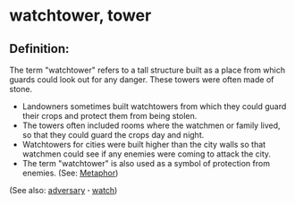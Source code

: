 # watchtower, tower #

## Definition: ##

The term "watchtower" refers to a tall structure built as a place from which guards could look out for any danger. These towers were often made of stone.

* Landowners sometimes built watchtowers from which they could guard their crops and protect them from being stolen.
* The towers often included rooms where the watchmen or family lived, so that they could guard the crops day and night.
* Watchtowers for cities were built higher than the city walls so that watchmen could see if any enemies were coming to attack the city.
* The term "watchtower" is also used as a symbol of protection from enemies. (See: [Metaphor](https://git.door43.org/Door43/en-ta-translate-vol1/src/master/content/figs_metaphor.md))

(See also: [adversary](../other/adversary.md) **·** [watch](../other/watch.md))

## 